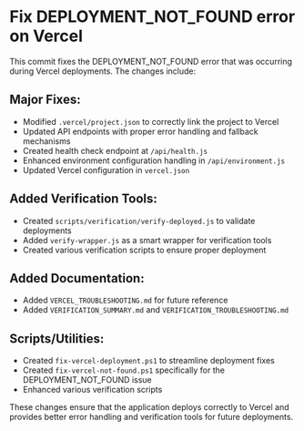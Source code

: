 # Fix DEPLOYMENT_NOT_FOUND error on Vercel

This commit fixes the DEPLOYMENT_NOT_FOUND error that was occurring during Vercel deployments. The changes include:

## Major Fixes:
- Modified `.vercel/project.json` to correctly link the project to Vercel
- Updated API endpoints with proper error handling and fallback mechanisms
- Created health check endpoint at `/api/health.js`
- Enhanced environment configuration handling in `/api/environment.js`
- Updated Vercel configuration in `vercel.json`

## Added Verification Tools:
- Created `scripts/verification/verify-deployed.js` to validate deployments
- Added `verify-wrapper.js` as a smart wrapper for verification tools
- Created various verification scripts to ensure proper deployment

## Added Documentation:
- Added `VERCEL_TROUBLESHOOTING.md` for future reference
- Added `VERIFICATION_SUMMARY.md` and `VERIFICATION_TROUBLESHOOTING.md`

## Scripts/Utilities:
- Created `fix-vercel-deployment.ps1` to streamline deployment fixes
- Created `fix-vercel-not-found.ps1` specifically for the DEPLOYMENT_NOT_FOUND issue
- Enhanced various verification scripts

These changes ensure that the application deploys correctly to Vercel and provides better error handling and verification tools for future deployments.
